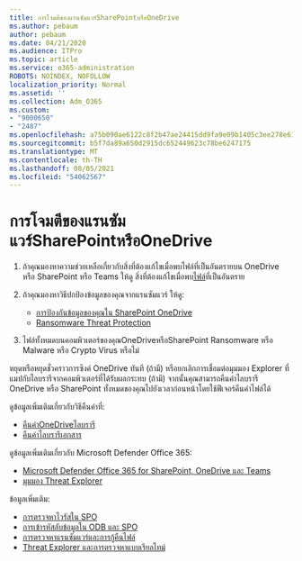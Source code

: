 ```yaml
---
title: การโจมตีของแรนซัมแวร์SharePointหรือOneDrive
ms.author: pebaum
author: pebaum
ms.date: 04/21/2020
ms.audience: ITPro
ms.topic: article
ms.service: o365-administration
ROBOTS: NOINDEX, NOFOLLOW
localization_priority: Normal
ms.assetid: ''
ms.collection: Adm_O365
ms.custom:
- "9000650"
- "2487"
ms.openlocfilehash: a75b090ae6122c8f2b47ae24415dd9fa9e09b1405c3ee278e619381382a322d2
ms.sourcegitcommit: b5f7da89a650d2915dc652449623c78be6247175
ms.translationtype: MT
ms.contentlocale: th-TH
ms.lasthandoff: 08/05/2021
ms.locfileid: "54062567"
---
```

# <a name="ransomware-attack-in-sharepoint-or-onedrive"></a>การโจมตีของแรนซัมแวร์SharePointหรือOneDrive

1.  ถ้าคุณมองหาความช่วยเหลือเกี่ยวกับสิ่งที่ต้องแก้ไขเมื่อพบไฟล์ที่เป็นอันตรายบน OneDrive หรือ SharePoint หรือ Teams ให้ดู สิ่งที่ต้องแก้ไขเมื่อพบ[ไฟล์](https://support.office.com/en-ie/article/what-to-do-when-a-malicious-file-is-found-in-sharepoint-online-onedrive-or-microsoft-teams-01e902ad-a903-4e0f-b093-1e1ac0c37ad2)ที่เป็นอันตราย
2. ถ้าคุณมองหาวิธีปกป้องข้อมูลของคุณจากแรนซัมแวร์ ให้ดู:
    - [การป้องกันข้อมูลของคุณใน SharePoint OneDrive](/sharepoint/safeguarding-your-data) 
    - [Ransomware Threat Protection](/windows/security/threat-protection/intelligence/ransomware-malware)    

3.  ไฟล์ทั้งหมดบนคอมพิวเตอร์ของคุณOneDriveหรือSharePoint Ransomware หรือ Malware หรือ Crypto Virus หรือไม่ 

หยุดหรือหยุดชั่วคราวการซิงค์ OneDrive ทันที (ถ้ามี) หรือยกเลิกการเชื่อมต่อมุมมอง Explorer ที่แมปกับไลบรารีจากคอมพิวเตอร์ที่ได้รับผลกระทบ (ถ้ามี) จากนั้นคุณสามารถคืนค่าไลบรารี OneDrive หรือ SharePoint ทั้งหมดของคุณไปยังเวลาก่อนหน้าโดยใช้ฟีเจอร์คืนค่าไฟล์ได้ 

ดูข้อมูลเพิ่มเติมเกี่ยวกับวิธีคืนค่าที่:

- [คืนค่าOneDriveไลบรารี](https://support.office.com/article/restore-your-onedrive-fa231298-759d-41cf-bcd0-25ac53eb8a150)
- [คืนค่าไลบรารีเอกสาร](https://support.office.com/article/restore-a-document-library-317791c3-8bd0-4dfd-8254-3ca90883d39a)

ดูข้อมูลเพิ่มเติมเกี่ยวกับ Microsoft Defender Office 365:
- [Microsoft Defender Office 365 for SharePoint, OneDrive และ Teams](/microsoft-365/security/office-365-security/atp-for-spo-odb-and-teams)
- [มุมมอง Threat Explorer](/microsoft-365/security/office-365-security/threat-explorer-views)

ข้อมูลเพิ่มเติม:

- [การตรวจหาไวรัสใน SPO](/microsoft-365/security/office-365-security/virus-detection-in-spo)</br>
- [การเข้ารหัสลับข้อมูลใน ODB และ SPO](/microsoft-365/compliance/data-encryption-in-odb-and-spo)</br>
- [การตรวจหาแรนซัมแวร์และการกู้คืนไฟล์](https://support.office.com/article/Ransomware-detection-and-recovering-your-files-0d90ec50-6bfd-40f4-acc7-b8c12c73637f)</br>
- [Threat Explorer และการตรวจหาแบบเรียลไทม์](/microsoft-365/security/office-365-security/threat-explorer-views)